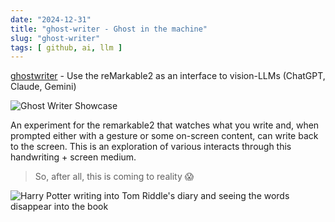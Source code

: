 ```yaml
---
date: "2024-12-31"
title: "ghost-writer - Ghost in the machine"
slug: "ghost-writer"
tags: [ github, ai, llm ]
---
```




[ghostwriter][1] - Use the reMarkable2 as an interface to vision-LLMs (ChatGPT, Claude, Gemini)

![Ghost Writer Showcase][2]

An experiment for the remarkable2 that watches what you write and, when prompted either with a gesture or some on-screen content, can write back to the screen. This is an exploration of various interacts through this handwriting + screen medium.

> So, after all, this is coming to reality 😱

![Harry Potter writing into Tom Riddle's diary and seeing the words disappear into the book][3]



   [1]: https://github.com/awwaiid/ghostwriter
   [2]: https://raw.githubusercontent.com/awwaiid/ghostwriter/main/docs/example-kansas.gif
   [3]: https://i.gifer.com/7UlJ.gif
